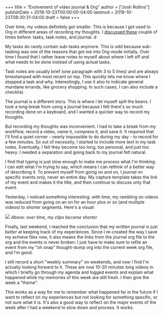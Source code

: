 +++
title = "Evolvement of video journal & Org"
author = ["Josh Rollins"]
publishDate = 2018-10-23T00:00:00-04:00
lastmod = 2018-10-23T08:30:31-04:00
draft = false
+++

Over time, my videos definitely got smaller. This is because I got used to Org in different areas of recording my thoughts. I [discussed these](https://jarss.github.io/TAONAW/blog/org-update/) couple of times before: tasks, task notes, and journal. d

My tasks do rarely contain sub-tasks anymore. This is odd because sub-tasking was one of the reasons that got me into Org-mode initially. Over time I found that I rather leave notes to myself about where I left off and what needs to be done instead of using actual tasks.

Task notes are usually brief (one paragraph with 3 to 5 lines) and are always timestamped with most recent on top. This quickly lets me know where I stopped a task and why. Interestingly, I use it also to indicate general mundane errands, like grocery shopping. In such cases, I can also include a checklist.

The journal is a different story. This is where I let myself spill the beans. I took a long break from using a journal because I felt there's so much recording done on a keyboard, and I wanted a quicker way to record my thoughts.

But recording my thoughts was inconvenient. I had to take a break from my workflow, record a video, name it, compress it, and save it. It required that I'll find a quiet corner - nearly impossible to do during my day - to record for a few minutes. So out of necessity, I started to include more text in my task notes. Eventually, I felt they become too long, too personal, and just too heavy. I needed a separation and going back to my journal felt natural.

I find that typing is just slow enough to make me process what I'm thinking. I can edit what I'm trying to say, which means I can rethink of a better way of describing it. To prevent myself from going on and on, I journal on specific events only, never an entire day. My capture template takes the link of my event and makes it the title, and then continue to discuss only that event.

Yesterday, I noticed something interesting: with time, my rambling on videos was reduced from going on an on for an hour plus or so (and multiple videos) to shorter segments. Here's a visual:

![](/videojournalevolved_1.png)
_Above: over time, my clips become shorter_

Finally, last weekend, I reached the conclusion that my written journal is just _better_ at keeping track of my experiences. Since I re-created the way I save my achieve files now, it also means the links from the journal org file to the org and the events is never broken: I just have to make sure to refile an event from my "oh snap" thought-dump org into the current week org file, and I'm good.

I still record a short "weekly summary" on weekends, and now I find I'm actually looking forward to it. These are now 10-20 minutes long videos in which I briefly go through my agenda and logged events and explain what happened while my memories of this week are still fresh. I then give the week a "theme".

This works as a way for me to remember what happened far in the future if I want to reflect on my experiences but not looking for something specific, or not sure what it is. It's also a good way to reflect on the major events of the week after I had a weekend to slow down and process. It works.